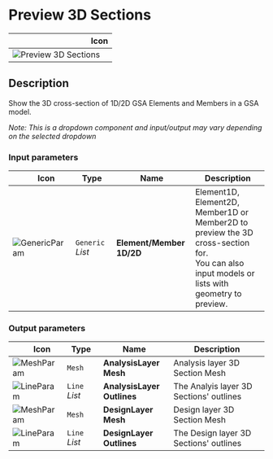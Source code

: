 # Preview 3D Sections
<!--- This file has been auto-generated, do not change it manually! Edit the generator here: https://github.com/arup-group/GSA-Grasshopper/tree/main/DocsGeneration --->

|<img width="150"/> Icon |
| ----------- |
|![Preview 3D Sections](./images/Preview3dSections.png) |

## Description

Show the 3D cross-section of 1D/2D GSA Elements and Members in a GSA model.

_Note: This is a dropdown component and input/output may vary depending on the selected dropdown_

### Input parameters

|<img width="20"/> Icon |<img width="200"/> Type |<img width="200"/> Name |<img width="1000"/> Description |
| ----------- | ----------- | ----------- | ----------- |
|![GenericParam](./images/GenericParam.png) |`Generic` _List_ |**Element/Member 1D/2D** |Element1D, Element2D, Member1D or Member2D to preview the 3D cross-section for.<br />You can also input models or lists with geometry to preview. |

### Output parameters

|<img width="20"/> Icon |<img width="200"/> Type |<img width="200"/> Name |<img width="1000"/> Description |
| ----------- | ----------- | ----------- | ----------- |
|![MeshParam](./images/MeshParam.png) |`Mesh` |**AnalysisLayer Mesh** |Analysis layer 3D Section Mesh |
|![LineParam](./images/LineParam.png) |`Line` _List_ |**AnalysisLayer Outlines** |The Analyis layer 3D Sections' outlines |
|![MeshParam](./images/MeshParam.png) |`Mesh` |**DesignLayer Mesh** |Design layer 3D Section Mesh |
|![LineParam](./images/LineParam.png) |`Line` _List_ |**DesignLayer Outlines** |The Design layer 3D Sections' outlines |
